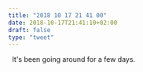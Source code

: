 ```yaml
---
title: "2018 10 17 21 41 00"
date: 2018-10-17T21:41:10+02:00
draft: false
type: "tweet"
---
```

<a href="https://itunes.apple.com/fr/playlist/piano-bar/pl.fc0d9d21c13c46149110dfd8dd844896" type="application/rss+xml" class="iconfont icon-music" title="rss"></a> &nbsp; It's been going around for a few days.
